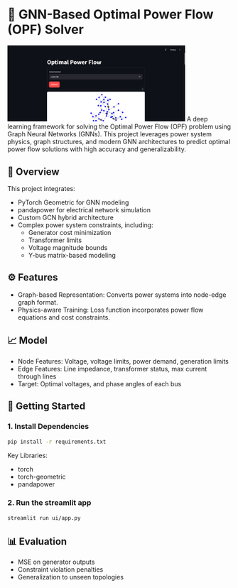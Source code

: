 # 🔌 GNN-Based Optimal Power Flow (OPF) Solver
<img src="assests/Screenshot.png" alt="OPF" width="400">
A deep learning framework for solving the Optimal Power Flow (OPF) problem using Graph Neural Networks (GNNs). This project leverages power system physics, graph structures, and modern GNN architectures to predict optimal power flow solutions with high accuracy and generalizability.

## 🧠 Overview
This project integrates:

- PyTorch Geometric for GNN modeling
- pandapower for electrical network simulation
- Custom GCN hybrid architecture
- Complex power system constraints, including:
    - Generator cost minimization
    - Transformer limits
    - Voltage magnitude bounds
    - Y-bus matrix-based modeling


## ⚙️ Features
- Graph-based Representation: Converts power systems into node-edge graph format.
- Physics-aware Training: Loss function incorporates power flow equations and cost constraints.

## 📈 Model
- Node Features: Voltage, voltage limits, power demand, generation limits
- Edge Features: Line impedance, transformer status, max current through lines
- Target: Optimal voltages, and phase angles of each bus 

## 🚀 Getting Started
### 1. Install Dependencies
```bash
pip install -r requirements.txt
```

 Key Libraries:

- torch
- torch-geometric
- pandapower

### 2. Run the streamlit app
```bash
streamlit run ui/app.py
```

## 📊 Evaluation
- MSE on generator outputs
- Constraint violation penalties
- Generalization to unseen topologies
